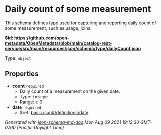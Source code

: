 # Daily count of some measurement

This schema defines type used for capturing and reporting daily count of some measurement, such as usage, joins.

<b id="httpsgithub.comopen-metadataopenmetadatablobmaincatalog-rest-servicesrcmainresourcesjsonschematypedailycount.json">&#36;id: https://github.com/open-metadata/OpenMetadata/blob/main/catalog-rest-service/src/main/resources/json/schema/type/dailyCount.json</b>

Type: `object`

## Properties
 - <b id="#https://github.com/open-metadata/OpenMetadata/blob/main/catalog-rest-service/src/main/resources/json/schema/type/dailyCount.json/properties/count">count</b> `required`
	 - Daily count of a measurement on the given date.
	 - Type: `integer`
	 - Range:  &ge; 0
 - <b id="#https://github.com/open-metadata/OpenMetadata/blob/main/catalog-rest-service/src/main/resources/json/schema/type/dailyCount.json/properties/date">date</b> `required`
	 - &#36;ref: [basic.json#/definitions/date](#basic.jsondefinitionsdate)

_Generated with [json-schema-md-doc](https://brianwendt.github.io/json-schema-md-doc/)_ _Mon Aug 09 2021 19:12:30 GMT-0700 (Pacific Daylight Time)_